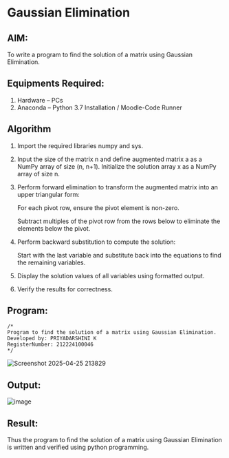 # Gaussian Elimination

## AIM:
To write a program to find the solution of a matrix using Gaussian Elimination.

## Equipments Required:
1. Hardware – PCs
2. Anaconda – Python 3.7 Installation / Moodle-Code Runner

## Algorithm
1. Import the required libraries numpy and sys.

2. Input the size of the matrix n and define augmented matrix a as a NumPy array of size (n, n+1). Initialize the solution array x as a NumPy array of size n.

3. Perform forward elimination to transform the augmented matrix into an upper triangular form:

   For each pivot row, ensure the pivot element is non-zero.
   
   Subtract multiples of the pivot row from the rows below to eliminate the elements below the pivot.

4. Perform backward substitution to compute the solution:

   Start with the last variable and substitute back into the equations to find the remaining variables.

5. Display the solution values of all variables using formatted output.

6. Verify the results for correctness.
   

## Program:
```
/*
Program to find the solution of a matrix using Gaussian Elimination.
Developed by: PRIYADARSHINI K
RegisterNumber: 212224100046
*/
```
![Screenshot 2025-04-25 213829](https://github.com/user-attachments/assets/0433bc45-5872-4888-b3aa-90d394dcaed2)



## Output:
![image](https://github.com/user-attachments/assets/b1c0726b-e7dc-41df-b861-fb5ddafe6e5d)



## Result:
Thus the program to find the solution of a matrix using Gaussian Elimination is written and verified using python programming.

